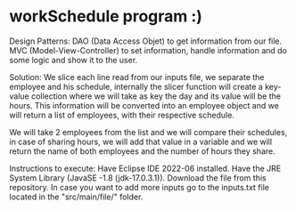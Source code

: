 # workSchedule program :)
Design Patterns:
  DAO (Data Access Objet) to get information from our file.
  MVC (Model-View-Controller) to set information, handle information and do some logic and show it to the user.

Solution: 
  We slice each line read from our inputs file, we separate the employee and his schedule, internally the slicer function will create a key-value collection where we will take as key the day and its value will be the hours.
This information will be converted into an employee object and we will return a list of employees, with their respective schedule.

  We will take 2 employees from the list and we will compare their schedules, in case of sharing hours, we will add that value in a variable and we will return the name of both employees and the number of hours they share.

Instructions to execute:
  Have Eclipse IDE 2022-06 installed.
  Have the JRE System Library (JavaSE -1.8 (jdk-17.0.3.1)).
  Download the file from this repository.
  In case you want to add more inputs go to the inputs.txt file located in the "src/main/file/" folder.
